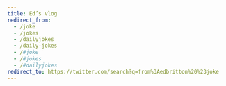 ```yaml
---
title: Ed’s vlog
redirect_from:
  - /joke
  - /jokes
  - /dailyjokes
  - /daily-jokes
  - /#joke
  - /#jokes
  - /#dailyjokes
redirect_to: https://twitter.com/search?q=from%3Aedbritton%20%23joke
---
```

